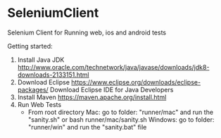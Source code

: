 # SeleniumClient
Selenium Client for Running web, ios and android tests

Getting started:
  1. Install Java JDK
http://www.oracle.com/technetwork/java/javase/downloads/jdk8-downloads-2133151.html
  2. Download Eclipse
https://www.eclipse.org/downloads/eclipse-packages/
Download Eclipse IDE for Java Developers
3. Install Maven
  https://maven.apache.org/install.html
4. Run Web Tests
    - From root directory
    Mac: go to folder: "runner/mac" and run the "sanity.sh" or bash runner/mac/sanity.sh
    Windows: go to folder: "runner/win" and run the "sanity.bat" file
